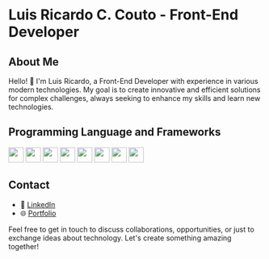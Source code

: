 # Luis Ricardo C. Couto - Front-End Developer

## About Me

Hello! 👋 I'm Luis Ricardo, a Front-End Developer with experience in various modern technologies. My goal is to create innovative and efficient solutions for complex challenges, always seeking to enhance my skills and learn new technologies.

## Programming Language and Frameworks
<img src="https://img.shields.io/badge/React-20232A?style=for-the-badge&logo=react&logoColor=61DAFB" height="30" style="max-width:100%;"></img>
<img src="https://img.shields.io/badge/TypeScript-007ACC?style=for-the-badge&logo=typescript&logoColor=white"   height="30" style="max-width:100%;"></img>
<img src="https://img.shields.io/badge/Next.js-000000?style=for-the-badge&logo=next.js&logoColor=white" height="30" style="max-width:100%;"></img>
<img src="https://img.shields.io/badge/HTML5-E34F26?style=for-the-badge&logo=html5&logoColor=white" height="30" style="max-width:100%;"></img>
<img src="https://img.shields.io/badge/Tailwind_CSS-38B2AC?style=for-the-badge&logo=tailwind-css&logoColor=white" height="30" style="max-width:100%;"></img>
<img src="https://img.shields.io/badge/CSS3-1572B6?style=for-the-badge&logo=css3&logoColor=white"   height="30" style="max-width:100%;"></img>
<img src="https://img.shields.io/badge/Redux-764ABC?style=for-the-badge&logo=redux&logoColor=white" height="30" style="max-width:100%;"></img>
<img src="https://img.shields.io/badge/MySQL-005C84?style=for-the-badge&logo=mysql&logoColor=white"   height="30" style="max-width:100%;"></img>

## Contact
- 💼 <a href="https://www.linkedin.com/in/luis-ricardo-coelho-couto-26ba151b4/">LinkedIn</a> 
- 🌐 <a href="https://portifolio-luis-front.vercel.app/">Portfolio</a>

Feel free to get in touch to discuss collaborations, opportunities, or just to exchange ideas about technology. Let's create something amazing together!
